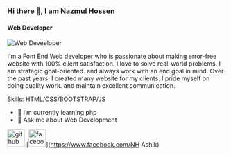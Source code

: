 ### Hi there 👋, I am Nazmul Hossen
#### Web Developer
![Web Deveeloper](https://arturssmirnovs.github.io/github-profile-readme-generator/images/banner.png)

I'm a Font End Web developer who is passionate about making error-free website with 100% client satisfaction. I love to solve real-world problems. I am strategic goal-oriented. and always work with an end goal in mind. Over the past years. I created many website for my clients. I pride myself on doing quality work. and maintain excellent communication. 

Skills: HTML/CSS/BOOTSTRAP/JS

- 🌱 I’m currently learning php  
- 💬 Ask me about Web Development 


[<img src='https://cdn.jsdelivr.net/npm/simple-icons@3.0.1/icons/github.svg' alt='github' height='40'>](https://github.com/Nazmul580)  [<img src='https://cdn.jsdelivr.net/npm/simple-icons@3.0.1/icons/facebook.svg' alt='facebook' height='40'>](https://www.facebook.com/NH Ashik)  

